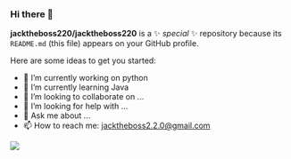 ### Hi there 👋


**jacktheboss220/jacktheboss220** is a ✨ _special_ ✨ repository because its `README.md` (this file) appears on your GitHub profile.

Here are some ideas to get you started:

- 🔭 I’m currently working on python
- 🌱 I’m currently learning Java
- 👯 I’m looking to collaborate on ...
- 🤔 I’m looking for help with ...
- 💬 Ask me about ...
- 📫 How to reach me: jacktheboss2.2.0@gmail.com

<a href="https://github.com/anuraghazra/github-readme-stats">
  <img align="center" src=[![Anurag's GitHub stats](https://github-readme-stats.vercel.app/api?username=jacktheboss220&show_icons=true&theme=midnight-purple)](https://github.com/anuraghazra/github-readme-stats)/>
</a>
